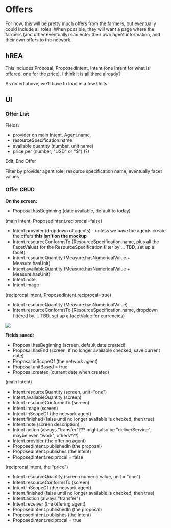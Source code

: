 # Offers

For now, this will be pretty much offers from the farmers, but eventually could include all roles.  When possible, they will want a page where the farmers (and other eventually) can enter their own agent information, and their own offers to the network.

## hREA

This includes Proposal, ProposedIntent, Intent (one Intent for what is offered, one for the price).  I think it is all there already?  

As noted above, we'll have to load in a few Units.

## UI

### Offer List

Fields: 

- provider on main Intent, Agent.name, 
- resourceSpecification.name
- available quantity (number, unit name)
- price per (number, "USD" or "$") (?)

Edit, End Offer

Filter by provider agent role, resource specification name, eventually facet values


### Offer CRUD

**On the screen:**

- Proposal.hasBeginning (date available, default to today)

(main Intent, ProposedIntent.reciprocal=false)
- Intent.provider (dropdown of agents) - unless we have the agents create the offers **this isn't on the mockup**
- Intent.resourceConformsTo (ResourceSpecification.name, plus all the FacetValues for the ResourceSpecification filter by ... TBD, set up a facet)
- Intent.resourceQuantity (Measure.hasNumericalValue + Measure.hasUnit)
- Intent.availableQuantity (Measure.hasNumericalValue + Measure.hasUnit)
- Intent.note
- Intent.image

(reciprocal Intent, ProposedIntent.reciprocal=true)
- Intent.resourceQuantity (Measure.hasNumericalValue)
- Intent.resourceConformsTo (ResourceSpecification.name, dropdown filtered by.... TBD, set up a facetValue for currencies)

![](https://i.imgur.com/aE1dK0X.png)

**Fields saved:**

- Proposal.hasBeginning (screen, default date created)
- Proposal.hasEnd (screen, if no longer available checked, save current date)
- Proposal.inScopeOf (the network agent)
- Proposal.unitBased = true
- Proposal.created (current date when created)

(main Intent)
- Intent.resourceQuantity (screen, unit="one")
- Intent.availableQuantity (screen)
- Intent.resourceConformsTo (screen)
- Intent.image (screen)
- Intent.inScopeOf (the network agent)
- Intent.finished (false until no longer available is checked, then true)
- Intent.note (screen description)
- Intent.action (always "transfer"??? might also be "deliverService"; maybe even "work", others???)
- Intent.provider (the offering agent)
- ProposedIntent.publishedIn (the proposal)
- ProposedIntent.publishes (the Intent)
- ProposedIntent.reciprocal = false

(reciprocal Intent, the "price")
- Intent.resourceQuantity (screen numeric value, unit = "one")
- Intent.resourceConformsTo (screen)
- Intent.inScopeOf (the network agent)
- Intent.finished (false until no longer available is checked, then true)
- Intent.action (always "transfer")
- Intent.receiver (the offering agent)
- ProposedIntent.publishedIn (the proposal)
- ProposedIntent.publishes (the Intent)
- ProposedIntent.reciprocal = true
